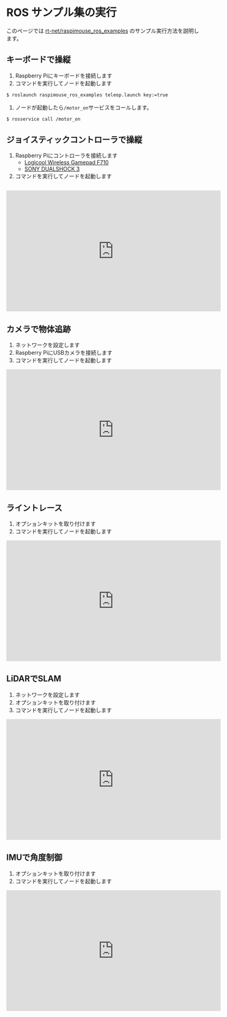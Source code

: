# ROS サンプル集の実行

このページでは
[rt-net/raspimouse_ros_examples](https://github.com/rt-net/raspimouse_ros_examples)
のサンプル実行方法を説明します。

## キーボードで操縦

1. Raspberry Piにキーボードを接続します
1. コマンドを実行してノードを起動します
```sh
$ roslaunch raspimouse_ros_examples teleop.launch key:=true
```

1. ノードが起動したら`/motor_on`サービスをコールします。
```sh
$ rosservice call /motor_on
```

## ジョイスティックコントローラで操縦

1. Raspberry Piにコントローラを接続します
    - [Logicool Wireless Gamepad F710](https://gaming.logicool.co.jp/ja-jp/products/gamepads/f710-wireless-gamepad.html#940-0001440)
    - [SONY DUALSHOCK 3](https://www.jp.playstation.com/ps3/peripheral/cechzc2j.html)
1. コマンドを実行してノードを起動します
```sh

```

<iframe width="560" height="315" src="https://www.youtube.com/embed/GswxdB8Ia0Y" title="YouTube video player" frameborder="0" allow="accelerometer; autoplay; clipboard-write; encrypted-media; gyroscope; picture-in-picture" allowfullscreen></iframe>

## カメラで物体追跡

1. ネットワークを設定します
1. Raspberry PiにUSBカメラを接続します
1. コマンドを実行してノードを起動します

<iframe width="560" height="315" src="https://www.youtube.com/embed/U6_BuvrjyFc" title="YouTube video player" frameborder="0" allow="accelerometer; autoplay; clipboard-write; encrypted-media; gyroscope; picture-in-picture" allowfullscreen></iframe>

## ライントレース

1. オプションキットを取り付けます
1. コマンドを実行してノードを起動します

<iframe width="560" height="315" src="https://www.youtube.com/embed/oPm0sW2V_tY" title="YouTube video player" frameborder="0" allow="accelerometer; autoplay; clipboard-write; encrypted-media; gyroscope; picture-in-picture" allowfullscreen></iframe>

## LiDARでSLAM

1. ネットワークを設定します
1. オプションキットを取り付けます
1. コマンドを実行してノードを起動します

<iframe width="560" height="315" src="https://www.youtube.com/embed/gWozU47UqVE" title="YouTube video player" frameborder="0" allow="accelerometer; autoplay; clipboard-write; encrypted-media; gyroscope; picture-in-picture" allowfullscreen></iframe>

## IMUで角度制御

1. オプションキットを取り付けます
1. コマンドを実行してノードを起動します

<iframe width="560" height="315" src="https://www.youtube.com/embed/LDpC2wqIoU4" title="YouTube video player" frameborder="0" allow="accelerometer; autoplay; clipboard-write; encrypted-media; gyroscope; picture-in-picture" allowfullscreen></iframe>

